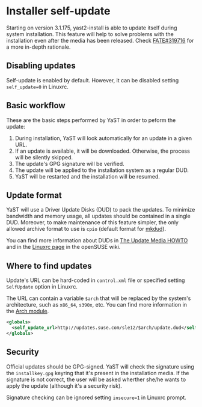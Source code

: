 # Installer self-update

Starting on version 3.1.175, yast2-install is able to update itself during
system installation. This feature will help to solve problems with the
installation even after the media has been released. Check
[FATE#319716](https://fate.suse.com/319716) for a more in-depth rationale.

## Disabling updates

Self-update is enabled by default. However, it can be disabled setting
`self_update=0` in Linuxrc.

## Basic workflow

These are the basic steps performed by YaST in order to peform the update:

1. During installation, YaST will look automatically for an update in a given
   URL.
2. If an update is available, it will be downloaded. Otherwise,
   the process will be silently skipped.
3. The update's GPG signature will be verified.
4. The update will be applied to the installation system as a regular
   DUD.
5. YaST will be restarted and the installation will be resumed.

## Update format

YaST will use a Driver Update Disks (DUD) to pack the updates. To minimize
bandwidth and memory usage, all updates should be contained in a single DUD.
Moreover, to make maintenance of this feature simpler, the only allowed archive
format to use is `cpio` (default format for
[mkdud](https://github.com/openSUSE/mkdud)).

You can find more information about DUDs in [The Update Media
HOWTO](http://ftp.suse.com/pub/people/hvogel/Update-Media-HOWTO/index.html) and
in the [Linuxrc page](http://en.opensuse.org/SDB:Linuxrc#p_driverupdate]) in
the openSUSE wiki.

## Where to find updates

Update's URL can be hard-coded in `control.xml` file or specified setting
`SelfUpdate` option in Linuxrc.

The URL can contain a variable `$arch` that will be replaced by the system's
architecture, such as `x86_64`, `s390x`, etc. You can find more information
in the [Arch module](http://www.rubydoc.info/github/yast/yast-yast2/Yast/ArchClass).

```xml
<globals>
  <self_update_url>http://updates.suse.com/sle12/$arch/update.dud</self_update_url>
</globals>
```

## Security

Official updates should be GPG-signed. YaST will check the signature using
the `installkey.gpg` keyring that it's present in the installation media.
If the signature is not correct, the user will be asked wherther she/he
wants to apply the update (although it's a security risk).

Signature checking can be ignored setting `insecure=1` in Linuxrc prompt.
